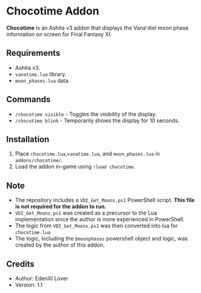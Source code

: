 # Chocotime Addon

**Chocotime** is an Ashita v3 addon that displays the Vana'diel moon phase information on screen for Final Fantasy XI.

## Requirements
- Ashita v3.
- `vanatime.lua` library.
- `moon_phases.lua` data.

## Commands
- `/chocotime visible` - Toggles the visibility of the display.
- `/chocotime blink` - Temporarily shows the display for 10 seconds.

## Installation
1. Place `chocotime.lua`,`vanatime.lua`, and `moon_phases.lua` in `addons/chocotime/`.
2. Load the addon in-game using `!load chocotime`.

## Note
- The repository includes a `VDI_Get_Moons.ps1` PowerShell script. **This file is not required for the addon to run.**
- `VDI_Get_Moons.ps1` was created as a precursor to the Lua implementation since the author is more experienced in PowerShell.
- The logic from `VDI_Get_Moons.ps1` was then converted into lua for `chocotime.lua`
- The logic, including the `$moonphases` powershell object and logic, was created by the author of this addon.

## Credits
- Author: EdenXI Lover
- Version: 1.1
